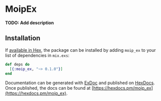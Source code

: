 # MoipEx

**TODO: Add description**

## Installation

If [available in Hex](https://hex.pm/docs/publish), the package can be installed
by adding `moip_ex` to your list of dependencies in `mix.exs`:

```elixir
def deps do
  [{:moip_ex, "~> 0.1.0"}]
end
```

Documentation can be generated with [ExDoc](https://github.com/elixir-lang/ex_doc)
and published on [HexDocs](https://hexdocs.pm). Once published, the docs can
be found at [https://hexdocs.pm/moip_ex](https://hexdocs.pm/moip_ex).

